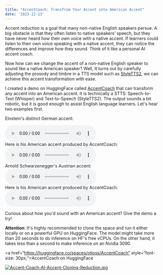 ```yaml
---
title: "AccentCoach: Transfrom Your Accent into American Accent"
date: '2023-12-13'
---
```


Accent reduction is a goal that many non-native English speakers persue. A big obstacle is that they often listen to native speakers’ speech, but they have never heard how their own voice with a native accent. If learners could listen to their own voice speaking with a native accent, they can notice the differences and improve how they sound. Think of it like a personal AI accent coach.

Now how can we change the accent of a non-native English speaker to sound like a native American speaker? Well, It turns out by carefully adjusting the prosody and timbre in a TTS model such as [StyleTTS2](https://github.com/yl4579/StyleTTS2), we can achieve this accent transformation with ease. 


I created a demo on HuggingFace called [AccentCoach](https://huggingface.co/spaces/otioss/AccentCoach) that can transform any accent into an American accent. It is technically a STTS: Speech-to-Text (Whisper) and Text-to-Speech (StyleTTS2). The output sounds a bit robotic, but it is good enough to assist English language learners. Let's hear two examples first.


Einstein's distinct German accent:

<audio controls="controls" preload="auto" src="/assets/audio/Albert-Einstein.wav">
<p>Your browser does not support the audio element.</p>
</audio>

<br/>
Here is his American accent produced by AccentCoach: 


<audio controls="controls" preload="auto" src="/assets/audio/Albert-Einstein-Native-American-Accent.wav">
<p>Your browser does not support the audio element.</p>
</audio>

<br/>
Arnold Schwarzenegger's Austrian accent:
<audio controls="controls" preload="auto" src="/assets/audio/Arnold-Schwarzenegger.wav">
<p>Your browser does not support the audio element.</p>
</audio>

<br/>
Here is his American accent produced by AccentCoach:
<audio controls="controls" preload="auto" src="/assets/audio/Arnold-Schwarzenegger-Native-American-Accent.wav">
<p>Your browser does not support the audio element.</p>
</audio>
<br/>
 

Curious about how you'd sound with an American accent? Give the demo a try! 

**Attention**: It's highly recommended to clone the space and run it either locally or on a powerful GPU on HuggingFace. The model might take more than 20 seconds to do inference on HF's free vCPUs. On the other hand, it takes less than a second to make inference on an Nvidia 3090. 

<a href=“https://huggingface.co/spaces/otioss/AccentCoach” style=“font-size: 30px;”>AccentCoach on HuggingFace</a>


[![Accent-Coach-AI-Accent-Cloning-Reduction.jpg](https://i.postimg.cc/wvYtD7Dd/Accent-Coach-AI-Accent-Cloning-Reduction.jpg)](https://huggingface.co/spaces/otioss/AccentCoach)

